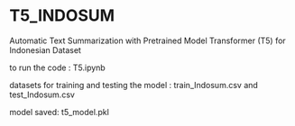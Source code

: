 # T5_INDOSUM
Automatic Text Summarization with Pretrained Model Transformer (T5) for Indonesian Dataset

to run the code :
T5.ipynb

datasets for training and testing the model :
train_Indosum.csv and test_Indosum.csv

model saved:
t5_model.pkl

